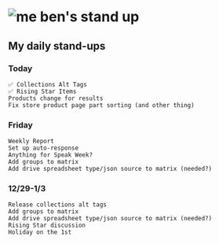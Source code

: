 # ![me](https://avatars2.githubusercontent.com/u/5232044?s=50&v=4) ben's stand up

## My daily stand-ups

### Today

    ✅ Collections Alt Tags
    ✅ Rising Star Items
    Products change for results
    Fix store product page part sorting (and other thing)

### Friday
    
    Weekly Report
    Set up auto-response
    Anything for Speak Week?
    Add groups to matrix
    Add drive spreadsheet type/json source to matrix (needed?)

### 12/29-1/3

    Release collections alt tags
    Add groups to matrix
    Add drive spreadsheet type/json source to matrix (needed?)
    Rising Star discussion
    Holiday on the 1st
